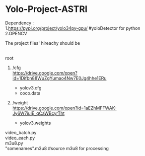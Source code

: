 
# Yolo-Project-ASTRI

Dependency : <br />
 1.https://pypi.org/project/yolo34py-gpu/  #yoloDetector for python <br />
 2.OPENCV <br />

The project files' hireachy should be  <br />

 <br />
root <br />

1. /cfg <br />  https://drive.google.com/open?id=1Difbn88WuZgYumao4Nw7E0Jg4hhe1ERu
    - yolov3.cfg <br />
    - coco.data  <br />
    
2. /weight <br /> https://drive.google.com/open?id=1aEZhMFFWAK-Jy6W7iuIE_qCaWBcyrTht
    - yolov3.weights <br />

video_batch.py <br />
video_each.py <br />
m3u8.py <br />
"somenames".m3u8  #source m3u8 for processing <br />
  
  
